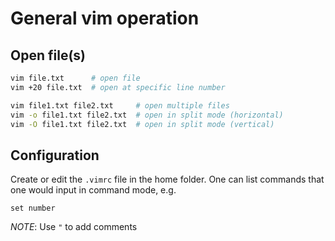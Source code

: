 # General vim operation

## Open file(s)

```bash
vim file.txt      # open file
vim +20 file.txt  # open at specific line number

vim file1.txt file2.txt     # open multiple files
vim -o file1.txt file2.txt  # open in split mode (horizontal)
vim -O file1.txt file2.txt  # open in split mode (vertical)
```

## Configuration

Create or edit the `.vimrc` file in the home folder.
One can list commands that one would input in command mode, e.g.

```vim
set number
```

*NOTE*: Use `"` to add comments




